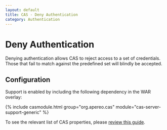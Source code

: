 ```yaml
---
layout: default
title: CAS - Deny Authentication
category: Authentication
---
```


# Deny Authentication

Denying authentication allows CAS to reject access to a set of credentials.
Those that fail to match against the predefined set will blindly be accepted.

## Configuration

Support is enabled by including the following dependency in the WAR overlay:

{% include casmodule.html group="org.apereo.cas" module="cas-server-support-generic" %}

To see the relevant list of CAS properties, please [review this guide](../configuration/Configuration-Properties.html#reject-users-authentication).

